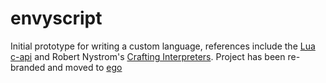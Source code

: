 # envyscript

Initial prototype for writing a custom language, references include the [Lua c-api](https://www.lua.org/) and Robert Nystrom's [Crafting Interpreters](https://craftinginterpreters.com/). Project has been re-branded and moved to [ego](https://github.com/PatrickTorgerson/ego)
